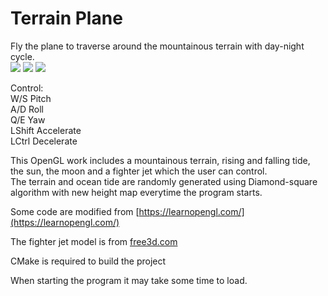 # Terrain Plane
Fly the plane to traverse around the mountainous terrain with day-night cycle. <br />
![](https://github.com/zinzin-101/OpenGL_Real-Time-Rendering/blob/main/src/2_Terrain_Plane/gif/showcase1.gif)
![](https://github.com/zinzin-101/OpenGL_Real-Time-Rendering/blob/main/src/2_Terrain_Plane/gif/showcase2.gif)
![](https://github.com/zinzin-101/OpenGL_Real-Time-Rendering/blob/main/src/2_Terrain_Plane/gif/showcase3.gif)

Control: <br />
W/S Pitch <br />
A/D Roll <br />
Q/E Yaw <br />
LShift Accelerate <br />
LCtrl Decelerate <br />

This OpenGL work includes a mountainous terrain, rising and falling tide, the sun, the moon and a fighter jet which the user can control. <br />
The terrain and ocean tide are randomly generated using Diamond-square algorithm with new height map everytime the program starts. <br />

Some code are modified from [https://learnopengl.com/](https://learnopengl.com/) <br />

The fighter jet model is from [free3d.com](https://free3d.com/3d-model/fighter-jet-joint-european-v1--189655.html) <br />

CMake is required to build the project <br />

When starting the program it may take some time to load. <br />

